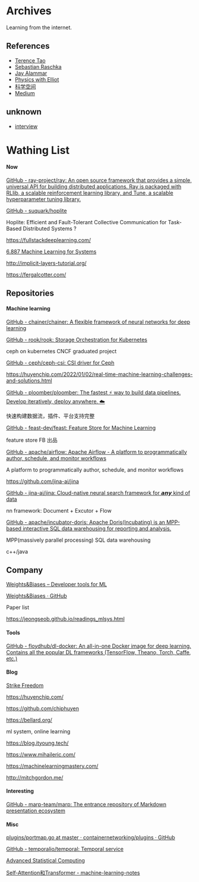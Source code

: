 # Archives

Learning from the internet.

## References

* [Terence Tao](https://terrytao.wordpress.com/)
* [Sebastian Raschka](https://sebastianraschka.com/blog/)
* [Jay Alammar](http://jalammar.github.io/)
* [Physics with Elliot](https://www.physicswithelliot.com/)
* [科学空间](https://spaces.ac.cn/)
* [Medium](https://medium.com/)

## unknown

* [interview](https://github.com/huihut/interview)

# Wathing List

#### Now

[GitHub - ray-project/ray: An open source framework that provides a simple, universal API for building distributed applications. Ray is packaged with RLlib, a scalable reinforcement learning library, and Tune, a scalable hyperparameter tuning library.](https://github.com/ray-project/ray)

[GitHub - suquark/hoplite](https://github.com/suquark/hoplite)

Hoplite: Efficient and Fault-Tolerant Collective Communication for Task-Based Distributed Systems ?

https://fullstackdeeplearning.com/

[6.887 Machine Learning for Systems](http://dsg.csail.mit.edu/6.887/)

http://implicit-layers-tutorial.org/

https://fergalcotter.com/

## Repositories

#### Machine learning

[GitHub - chainer/chainer: A flexible framework of neural networks for deep learning](https://github.com/chainer/chainer)

[GitHub - rook/rook: Storage Orchestration for Kubernetes](https://github.com/rook/rook)

ceph on kubernetes CNCF graduated project

[GitHub - ceph/ceph-csi: CSI driver for Ceph](https://github.com/ceph/ceph-csi)

https://huyenchip.com/2022/01/02/real-time-machine-learning-challenges-and-solutions.html

[GitHub - ploomber/ploomber: The fastest ⚡️ way to build data pipelines. Develop iteratively, deploy anywhere. ☁️](https://github.com/ploomber/ploomber)

快速构建数据流，插件、平台支持完整

[GitHub - feast-dev/feast: Feature Store for Machine Learning](https://github.com/feast-dev/feast)

feature store FB 出品

[GitHub - apache/airflow: Apache Airflow - A platform to programmatically author, schedule, and monitor workflows](https://github.com/apache/airflow)

 A platform to programmatically author, schedule, and monitor workflows

https://github.com/jina-ai/jina

[GitHub - jina-ai/jina: Cloud-native neural search framework for 𝙖𝙣𝙮 kind of data](https://github.com/jina-ai/jina)

nn framework: Document + Excutor + Flow

[GitHub - apache/incubator-doris: Apache Doris(Incubating) is an MPP-based interactive SQL data warehousing for reporting and analysis.](https://github.com/apache/incubator-doris)

MPP(massively parallel processing) SQL data warehousing

c++/java

## Company

[Weights&Biases – Developer tools for ML](https://wandb.ai/site)

[Weights&Biases · GitHub](https://github.com/wandb)

Paper list

https://jeongseob.github.io/readings_mlsys.html

#### Tools

[GitHub - floydhub/dl-docker: An all-in-one Docker image for deep learning. Contains all the popular DL frameworks (TensorFlow, Theano, Torch, Caffe, etc.)](https://github.com/floydhub/dl-docker)

#### Blog

[Strike Freedom](https://strikefreedom.top/)

https://huyenchip.com/

https://github.com/chiphuyen

https://bellard.org/

ml system, online learning

https://blog.ityoung.tech/

https://www.mihaileric.com/

https://machinelearningmastery.com/

http://mitchgordon.me/

#### Interesting

[GitHub - marp-team/marp: The entrance repository of Markdown presentation ecosystem](https://github.com/marp-team/marp)

#### Misc

[plugins/portmap.go at master · containernetworking/plugins · GitHub](https://github.com/containernetworking/plugins/blob/master/plugins/meta/portmap/portmap.go)

[GitHub - temporalio/temporal: Temporal service](https://github.com/temporalio/temporal)

[Advanced Statistical Computing](https://bookdown.org/rdpeng/advstatcomp/)

[Self-Attention和Transformer - machine-learning-notes](https://luweikxy.gitbook.io/machine-learning-notes/self-attention-and-transformer)



